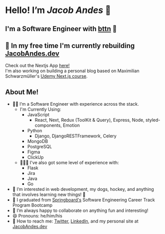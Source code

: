 # Hello! I’m ***Jacob Andes*** 👋

## I'm a Software Engineer with [bttn](https://bttnusa.com) 🎉

## 👷 In my free time I'm currently rebuilding [JacobAndes.dev](https://www.jacobandes.dev)

Check out the Nextjs App [here!](https://github.com/booshja/portfolio-v3-next)  
I'm also working on building a personal blog based on Maximilian Schwarzmüller's [Udemy Next.js course](https://bttn.udemy.com/course/nextjs-react-the-complete-guide).

## About Me!

- 🧑‍💻 I’m a Software Engineer with experience across the stack.
  - I'm Currently Using:
    - JavaScript 
      - React, Next, Redux (ToolKit & Query), Express, Node, styled-components, Emotion
    - Python
      - Django, DjangoRESTFramework, Celery
    - MongoDB
    - PostgreSQL
    - Figma
    - ClickUp
  - 👨🏻‍🚀 I've also got some level of experience with:
    - Flask
    - Jira
    - Java
    - Go
- 👀  I’m interested in web development, my dogs, hockey, and anything that involves learning new things! 📖
- 🌱 I graduated from [Springboard's](https://www.springboard.com/) Software Engineering Career Track Program Bootcamp
- 🧩 I’m always happy to collaborate on anything fun and interesting!
- 😄 Pronouns: he/him/his
- 💬 How to reach me: [Twitter](https://www.twitter.com/booshja), [LinkedIn](https://www.linkedin.com/in/jacobandes), and my personal site at [JacobAndes.dev](https://www.jacobandes.dev)
